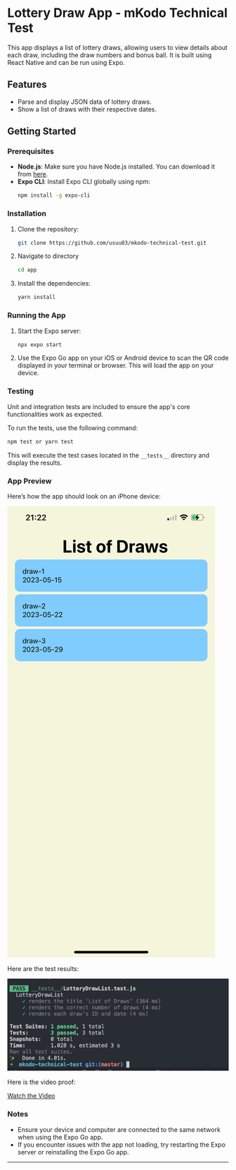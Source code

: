 # Lottery Draw App - mKodo Technical Test

This app displays a list of lottery draws, allowing users to view details about each draw, including the draw numbers and bonus ball. It is built using React Native and can be run using Expo.

## Features

- Parse and display JSON data of lottery draws.
- Show a list of draws with their respective dates.

## Getting Started

### Prerequisites

- **Node.js**: Make sure you have Node.js installed. You can download it from [here](https://nodejs.org/).
- **Expo CLI**: Install Expo CLI globally using npm:
  ```bash
  npm install -g expo-cli
  ```

### Installation

1. Clone the repository:
   ```bash
   git clone https://github.com/usuu03/mkodo-technical-test.git
   ```
2. Navigate to directory
   ```bash
   cd app
   ```
3. Install the dependencies:
   ```bash
   yarn install
   ```

### Running the App

1. Start the Expo server:
   ```bash
   npx expo start
   ```
2. Use the Expo Go app on your iOS or Android device to scan the QR code displayed in your terminal or browser. This will load the app on your device.

### Testing

Unit and integration tests are included to ensure the app's core functionalities work as expected.

To run the tests, use the following command:

```bash
npm test or yarn test
```

This will execute the test cases located in the `__tests__` directory and display the results.

### App Preview

Here’s how the app should look on an iPhone device:

![App Screenshot](./assets/screenshot.PNG)

Here are the test results:

![Test Screenshot](./assets/tests.png)

Here is the video proof:

[Watch the Video](./assets/video.MP4)

### Notes

- Ensure your device and computer are connected to the same network when using the Expo Go app.
- If you encounter issues with the app not loading, try restarting the Expo server or reinstalling the Expo Go app.

---
